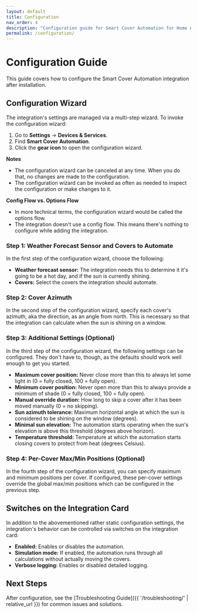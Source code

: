 ```yaml
---
layout: default
title: Configuration
nav_order: 4
description: "Configuration guide for Smart Cover Automation for Home Assistant."
permalink: /configuration/
---
```


# Configuration Guide

This guide covers how to configure the Smart Cover Automation integration after installation.

## Configuration Wizard

The integration's settings are managed via a multi-step wizard. To invoke the configuration wizard:

1. Go to **Settings** → **Devices & Services**.
2. Find **Smart Cover Automation**.
3. Click the **gear icon** to open the configuration wizard.

**Notes**

- The configuration wizard can be canceled at any time. When you do that, no changes are made to the configuration.
- The configuration wizard can be invoked as often as needed to inspect the configuration or make changes to it.

**Config Flow vs. Options Flow**

- In more technical terms, the configuration wizard would be called the options flow.
- The integration doesn't use a config flow. This means there's nothing to configure while adding the integration.

### Step 1: Weather Forecast Sensor and Covers to Automate

In the first step of the configuration wizard, choose the following:

- **Weather forecast sensor:** The integration needs this to determine it it's going to be a hot day, and if the sun is currently shining.
- **Covers:** Select the covers the integration should automate.

### Step 2: Cover Azimuth

In the second step of the configuration wizard, specify each cover's azimuth, aka the direction, as an angle from north. This is necessary so that the integration can calculate when the sun is shining on a window.

### Step 3: Additional Settings (Optional)

In the third step of the configuration wizard, the following settings can be configured. They don't have to, though, as the defaults should work well enough to get you started.

- **Maximum cover position:** Never close more than this to always let some light in (0 = fully closed, 100 = fully open).
- **Minimum cover position:** Never open more than this to always provide a minimum of shade (0 = fully closed, 100 = fully open).
- **Manual override duration:** How long to skip a cover after it has been moved manually (0 = no skipping).
- **Sun azimuth tolerance:** Maximum horizontal angle at which the sun is considered to be shining on the window (degrees).
- **Minimal sun elevation:** The automation starts operating when the sun's elevation is above this threshold (degrees above horizon).
- **Temperature threshold:** Temperature at which the automation starts closing covers to protect from heat (degrees Celsius).

### Step 4: Per-Cover Max/Min Positions (Optional)

In the fourth step of the configuration wizard, you can specify maximum and minimum positions per cover. If configured, these per-cover settings override the global max/min positions which can be configured in the previous step.

## Switches on the Integration Card

In addition to the abovementioned rather static configuration settings, the integration's behavior can be controlled via switches on the integration card:

- **Enabled:** Enables or disables the automation.
- **Simulation mode:** If enabled, the automation runs through all calculations without actually moving the covers.
- **Verbose logging:** Enables or disabled detailed logging.

## Next Steps

After configuration, see the [Troubleshooting Guide]({{ '/troubleshooting/' | relative_url }}) for common issues and solutions.